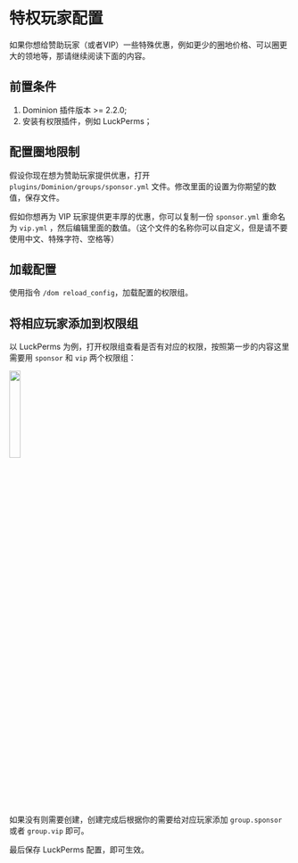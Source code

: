 # 特权玩家配置

如果你想给赞助玩家（或者VIP）一些特殊优惠，例如更少的圈地价格、可以圈更大的领地等，那请继续阅读下面的内容。

## 前置条件

1. Dominion 插件版本 >= 2.2.0;
2. 安装有权限插件，例如 LuckPerms；

## 配置圈地限制

假设你现在想为赞助玩家提供优惠，打开 `plugins/Dominion/groups/sponsor.yml` 文件。修改里面的设置为你期望的数值，保存文件。

假如你想再为 VIP 玩家提供更丰厚的优惠，你可以复制一份 `sponsor.yml` 重命名为 `vip.yml` ，然后编辑里面的数值。（这个文件的名称你可以自定义，但是请不要使用中文、特殊字符、空格等）

## 加载配置

使用指令 `/dom reload_config`，加载配置的权限组。

## 将相应玩家添加到权限组

以 LuckPerms 为例，打开权限组查看是否有对应的权限，按照第一步的内容这里需要用 `sponsor` 和 `vip` 两个权限组：

<img src="https://ssl.lunadeer.cn:14437/i/2024/08/20/66c46029af3ed.png" alt="" width="20%">

如果没有则需要创建，创建完成后根据你的需要给对应玩家添加 `group.sponsor` 或者 `group.vip` 即可。

最后保存 LuckPerms 配置，即可生效。

